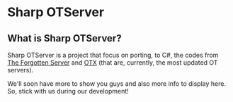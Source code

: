 # Sharp OTServer

## What is Sharp OTServer?
Sharp OTServer is a project that focus on porting, to C#, the codes from [The Forgotten Server](https://github.com/otland/forgottenserver) and [OTX](https://github.com/mattyx14/otxserver) (that are, currently, the most updated OT servers).

We'll soon have more to show you guys and also more info to display here. So, stick with us during our development!
